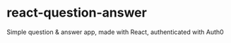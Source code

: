 # react-question-answer
Simple question &amp; answer app, made with React, authenticated with Auth0
